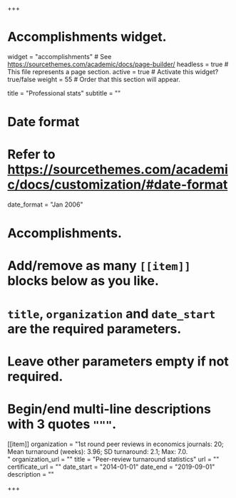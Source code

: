 +++
# Accomplishments widget.
widget = "accomplishments"  # See https://sourcethemes.com/academic/docs/page-builder/
headless = true  # This file represents a page section.
active = true  # Activate this widget? true/false
weight = 55  # Order that this section will appear.

title = "Professional stats"
subtitle = ""

# Date format
#   Refer to https://sourcethemes.com/academic/docs/customization/#date-format
date_format = "Jan 2006"

# Accomplishments.
#   Add/remove as many `[[item]]` blocks below as you like.
#   `title`, `organization` and `date_start` are the required parameters.
#   Leave other parameters empty if not required.
#   Begin/end multi-line descriptions with 3 quotes `"""`.

[[item]]
  organization = "1st round peer reviews in economics journals: 20; Mean turnaround (weeks): 3.96; SD turnaround: 2.1; Max: 7.0. <br>"
  organization_url = ""
  title = "Peer-review turnaround statistics"
  url = ""
  certificate_url = ""
  date_start = "2014-01-01"
  date_end = "2019-09-01"
  description = ""

+++
